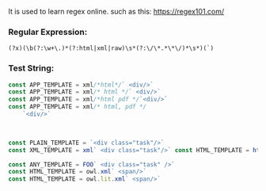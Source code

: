 It is used to learn regex online.
such as this: https://regex101.com/

### Regular Expression:
```regex
(?x)(\b(?:\w+\.)*(?:html|xml|raw)\s*(?:\/\*.*\*\/)*\s*)(`)
```

### Test String:
```js
const APP_TEMPLATE = xml/*html*/` <div/>`
const APP_TEMPLATE = xml/* html */` <div/>`
const APP_TEMPLATE = xml/*html pdf */`<div/>`
const APP_TEMPLATE = xml/* html, pdf */
    `<div/>`
    


const PLAIN_TEMPLATE = `<div class="task"/>`
const XML_TEMPLATE = xml` <div class="task"/>` const HTML_TEMPLATE = html ` <span/>`

const ANY_TEMPLATE = FOO` <div class="task" />`
const HTML_TEMPLATE = owl.xml` <span/>`
const HTML_TEMPLATE = owl.lit.xml` <span/>`
```